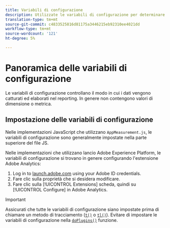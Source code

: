 ```yaml
---
title: Variabili di configurazione
description: Utilizzate le variabili di configurazione per determinare in che modo vengono raccolti i dati.
translation-type: tm+mt
source-git-commit: c4833525816d81175a3446215eb92310ee4021dd
workflow-type: tm+mt
source-wordcount: '121'
ht-degree: 5%

---
```



# Panoramica delle variabili di configurazione

Le variabili di configurazione controllano il modo in cui i dati vengono catturati ed elaborati nel reporting. In genere non contengono valori di dimensione o metrica.

## Impostazione delle variabili di configurazione

Nelle implementazioni JavaScript che utilizzano `AppMeasurement.js`, le variabili di configurazione sono generalmente impostate nella parte superiore del file JS.

Nelle implementazioni che utilizzano  lancio Adobe Experience Platform, le variabili di configurazione si trovano in genere configurando l&#39;estensione Adobe  Analytics:

1. Log in to [launch.adobe.com](https://launch.adobe.com) using your Adobe ID credentials.
2. Fare clic sulla proprietà che si desidera modificare.
3. Fare clic sulla [!UICONTROL Extensions] scheda, quindi su [!UICONTROL Configure] in Adobe  Analytics.

>[!IMPORTANT]
>
>Assicurati che tutte le variabili di configurazione siano impostate prima di chiamare un metodo di tracciamento ([`t()`](../functions/t-method.md) o [`tl()`](../functions/tl-method.md)). Evitare di impostare le variabili di configurazione nella [`doPlugins()`](../functions/doplugins.md) funzione.
